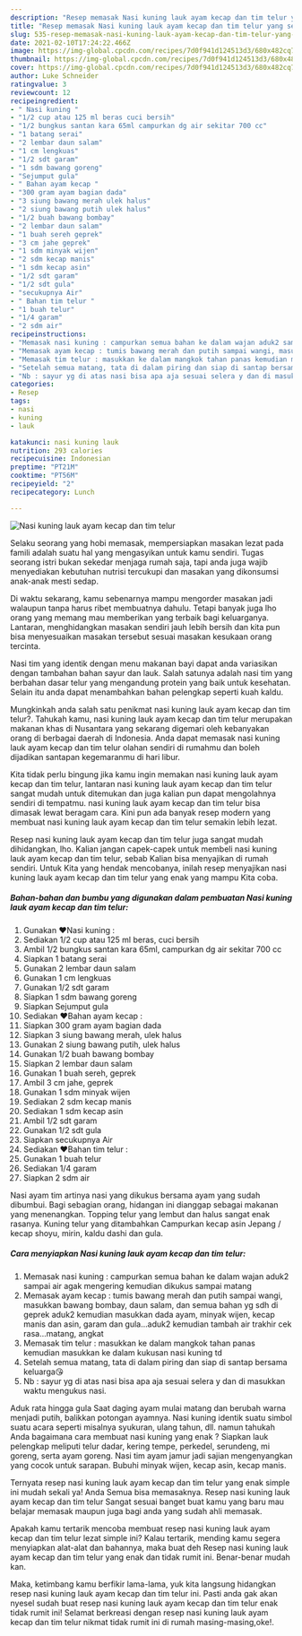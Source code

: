 ```yaml
---
description: "Resep memasak Nasi kuning lauk ayam kecap dan tim telur yang sedap dan Mudah Dibuat"
title: "Resep memasak Nasi kuning lauk ayam kecap dan tim telur yang sedap dan Mudah Dibuat"
slug: 535-resep-memasak-nasi-kuning-lauk-ayam-kecap-dan-tim-telur-yang-sedap-dan-mudah-dibuat
date: 2021-02-10T17:24:22.466Z
image: https://img-global.cpcdn.com/recipes/7d0f941d124513d3/680x482cq70/nasi-kuning-lauk-ayam-kecap-dan-tim-telur-foto-resep-utama.jpg
thumbnail: https://img-global.cpcdn.com/recipes/7d0f941d124513d3/680x482cq70/nasi-kuning-lauk-ayam-kecap-dan-tim-telur-foto-resep-utama.jpg
cover: https://img-global.cpcdn.com/recipes/7d0f941d124513d3/680x482cq70/nasi-kuning-lauk-ayam-kecap-dan-tim-telur-foto-resep-utama.jpg
author: Luke Schneider
ratingvalue: 3
reviewcount: 12
recipeingredient:
- " Nasi kuning "
- "1/2 cup atau 125 ml beras cuci bersih"
- "1/2 bungkus santan kara 65ml campurkan dg air sekitar 700 cc"
- "1 batang serai"
- "2 lembar daun salam"
- "1 cm lengkuas"
- "1/2 sdt garam"
- "1 sdm bawang goreng"
- "Sejumput gula"
- " Bahan ayam kecap "
- "300 gram ayam bagian dada"
- "3 siung bawang merah ulek halus"
- "2 siung bawang putih ulek halus"
- "1/2 buah bawang bombay"
- "2 lembar daun salam"
- "1 buah sereh geprek"
- "3 cm jahe geprek"
- "1 sdm minyak wijen"
- "2 sdm kecap manis"
- "1 sdm kecap asin"
- "1/2 sdt garam"
- "1/2 sdt gula"
- "secukupnya Air"
- " Bahan tim telur "
- "1 buah telur"
- "1/4 garam"
- "2 sdm air"
recipeinstructions:
- "Memasak nasi kuning : campurkan semua bahan ke dalam wajan aduk2 sampai air agak mengering kemudian dikukus sampai matang"
- "Memasak ayam kecap : tumis bawang merah dan putih sampai wangi, masukkan bawang bombay, daun salam, dan semua bahan yg sdh di geprek aduk2 kemudian masukkan dada ayam, minyak wijen, kecap manis dan asin, garam dan gula...aduk2 kemudian tambah air trakhir cek rasa...matang, angkat"
- "Memasak tim telur : masukkan ke dalam mangkok tahan panas kemudian masukkan ke dalam kukusan nasi kuning td"
- "Setelah semua matang, tata di dalam piring dan siap di santap bersama keluarga😘"
- "Nb : sayur yg di atas nasi bisa apa aja sesuai selera y dan di masukkan waktu mengukus nasi."
categories:
- Resep
tags:
- nasi
- kuning
- lauk

katakunci: nasi kuning lauk 
nutrition: 293 calories
recipecuisine: Indonesian
preptime: "PT21M"
cooktime: "PT56M"
recipeyield: "2"
recipecategory: Lunch

---
```



![Nasi kuning lauk ayam kecap dan tim telur](https://img-global.cpcdn.com/recipes/7d0f941d124513d3/680x482cq70/nasi-kuning-lauk-ayam-kecap-dan-tim-telur-foto-resep-utama.jpg)

Selaku seorang yang hobi memasak, mempersiapkan masakan lezat pada famili adalah suatu hal yang mengasyikan untuk kamu sendiri. Tugas seorang istri bukan sekedar menjaga rumah saja, tapi anda juga wajib menyediakan kebutuhan nutrisi tercukupi dan masakan yang dikonsumsi anak-anak mesti sedap.

Di waktu  sekarang, kamu sebenarnya mampu mengorder masakan jadi walaupun tanpa harus ribet membuatnya dahulu. Tetapi banyak juga lho orang yang memang mau memberikan yang terbaik bagi keluarganya. Lantaran, menghidangkan masakan sendiri jauh lebih bersih dan kita pun bisa menyesuaikan masakan tersebut sesuai masakan kesukaan orang tercinta. 

Nasi tim yang identik dengan menu makanan bayi dapat anda variasikan dengan tambahan bahan sayur dan lauk. Salah satunya adalah nasi tim yang berbahan dasar telur yang mengandung protein yang baik untuk kesehatan. Selain itu anda dapat menambahkan bahan pelengkap seperti kuah kaldu.

Mungkinkah anda salah satu penikmat nasi kuning lauk ayam kecap dan tim telur?. Tahukah kamu, nasi kuning lauk ayam kecap dan tim telur merupakan makanan khas di Nusantara yang sekarang digemari oleh kebanyakan orang di berbagai daerah di Indonesia. Anda dapat memasak nasi kuning lauk ayam kecap dan tim telur olahan sendiri di rumahmu dan boleh dijadikan santapan kegemaranmu di hari libur.

Kita tidak perlu bingung jika kamu ingin memakan nasi kuning lauk ayam kecap dan tim telur, lantaran nasi kuning lauk ayam kecap dan tim telur sangat mudah untuk ditemukan dan juga kalian pun dapat mengolahnya sendiri di tempatmu. nasi kuning lauk ayam kecap dan tim telur bisa dimasak lewat beragam cara. Kini pun ada banyak resep modern yang membuat nasi kuning lauk ayam kecap dan tim telur semakin lebih lezat.

Resep nasi kuning lauk ayam kecap dan tim telur juga sangat mudah dihidangkan, lho. Kalian jangan capek-capek untuk membeli nasi kuning lauk ayam kecap dan tim telur, sebab Kalian bisa menyajikan di rumah sendiri. Untuk Kita yang hendak mencobanya, inilah resep menyajikan nasi kuning lauk ayam kecap dan tim telur yang enak yang mampu Kita coba.

<!--inarticleads1-->

##### Bahan-bahan dan bumbu yang digunakan dalam pembuatan Nasi kuning lauk ayam kecap dan tim telur:

1. Gunakan  ♥Nasi kuning :
1. Sediakan 1/2 cup atau 125 ml beras, cuci bersih
1. Ambil 1/2 bungkus santan kara 65ml, campurkan dg air sekitar 700 cc
1. Siapkan 1 batang serai
1. Gunakan 2 lembar daun salam
1. Gunakan 1 cm lengkuas
1. Gunakan 1/2 sdt garam
1. Siapkan 1 sdm bawang goreng
1. Siapkan Sejumput gula
1. Sediakan  ♥Bahan ayam kecap :
1. Siapkan 300 gram ayam bagian dada
1. Siapkan 3 siung bawang merah, ulek halus
1. Gunakan 2 siung bawang putih, ulek halus
1. Gunakan 1/2 buah bawang bombay
1. Siapkan 2 lembar daun salam
1. Gunakan 1 buah sereh, geprek
1. Ambil 3 cm jahe, geprek
1. Gunakan 1 sdm minyak wijen
1. Sediakan 2 sdm kecap manis
1. Sediakan 1 sdm kecap asin
1. Ambil 1/2 sdt garam
1. Gunakan 1/2 sdt gula
1. Siapkan secukupnya Air
1. Sediakan  ♥Bahan tim telur :
1. Gunakan 1 buah telur
1. Sediakan 1/4 garam
1. Siapkan 2 sdm air


Nasi ayam tim artinya nasi yang dikukus bersama ayam yang sudah dibumbui. Bagi sebagian orang, hidangan ini dianggap sebagai makanan yang menenangkan. Topping telur yang lembut dan halus sangat enak rasanya. Kuning telur yang ditambahkan Campurkan kecap asin Jepang / kecap shoyu, mirin, kaldu dashi dan gula. 

<!--inarticleads2-->

##### Cara menyiapkan Nasi kuning lauk ayam kecap dan tim telur:

1. Memasak nasi kuning : campurkan semua bahan ke dalam wajan aduk2 sampai air agak mengering kemudian dikukus sampai matang
1. Memasak ayam kecap : tumis bawang merah dan putih sampai wangi, masukkan bawang bombay, daun salam, dan semua bahan yg sdh di geprek aduk2 kemudian masukkan dada ayam, minyak wijen, kecap manis dan asin, garam dan gula...aduk2 kemudian tambah air trakhir cek rasa...matang, angkat
1. Memasak tim telur : masukkan ke dalam mangkok tahan panas kemudian masukkan ke dalam kukusan nasi kuning td
1. Setelah semua matang, tata di dalam piring dan siap di santap bersama keluarga😘
1. Nb : sayur yg di atas nasi bisa apa aja sesuai selera y dan di masukkan waktu mengukus nasi.


Aduk rata hingga gula Saat daging ayam mulai matang dan berubah warna menjadi putih, balikkan potongan ayamnya. Nasi kuning identik suatu simbol suatu acara seperti misalnya syukuran, ulang tahun, dll. namun tahukah Anda bagaimana cara membuat nasi kuning yang enak ? Siapkan lauk pelengkap meliputi telur dadar, kering tempe, perkedel, serundeng, mi goreng, serta ayam goreng. Nasi tim ayam jamur jadi sajian mengenyangkan yang cocok untuk sarapan. Bubuhi minyak wijen, kecap asin, kecap manis. 

Ternyata resep nasi kuning lauk ayam kecap dan tim telur yang enak simple ini mudah sekali ya! Anda Semua bisa memasaknya. Resep nasi kuning lauk ayam kecap dan tim telur Sangat sesuai banget buat kamu yang baru mau belajar memasak maupun juga bagi anda yang sudah ahli memasak.

Apakah kamu tertarik mencoba membuat resep nasi kuning lauk ayam kecap dan tim telur lezat simple ini? Kalau tertarik, mending kamu segera menyiapkan alat-alat dan bahannya, maka buat deh Resep nasi kuning lauk ayam kecap dan tim telur yang enak dan tidak rumit ini. Benar-benar mudah kan. 

Maka, ketimbang kamu berfikir lama-lama, yuk kita langsung hidangkan resep nasi kuning lauk ayam kecap dan tim telur ini. Pasti anda gak akan nyesel sudah buat resep nasi kuning lauk ayam kecap dan tim telur enak tidak rumit ini! Selamat berkreasi dengan resep nasi kuning lauk ayam kecap dan tim telur nikmat tidak rumit ini di rumah masing-masing,oke!.

